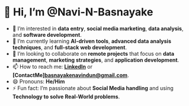 # 👋 Hi, I’m @Navi-N-Basnayake  
- 👀 I’m interested in **data entry**, **social media marketing**, **data analysis**, and **software development**.  
- 🌱 I’m currently learning **AI-driven tools**, **advanced data analysis techniques**, and **full-stack web development**.  
- 💞️ I’m looking to collaborate on **remote projects** that focus on **data management**, **marketing strategies**, and **application development**.  
- 📫 How to reach me: **[LinkedIn](https://www.linkedin.com/in/navindu-n-basnayake-880b8a2a5/)** or **[ContactMe]basnayakenavindun@gmail.com**.  
- 😄 Pronouns: **He/Him**  
- ⚡ Fun fact: I’m passionate about **Social Media handling** and using **Technology to solve Real-World problems**.

<!---
Navi-N-Basnayake/Navi-N-Basnayake is a ✨ special ✨ repository because its `README.md` (this file) appears on your GitHub profile.
You can click the Preview link to take a look at your changes.
--->
